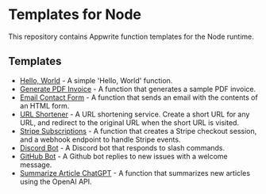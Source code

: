 # Templates for Node

This repository contains Appwrite function templates for the Node runtime.

## Templates

- [Hello, World](hello-world/) - A simple 'Hello, World' function.
- [Generate PDF Invoice](generate-pdf-invoice/) - A function that generates a sample PDF invoice.
- [Email Contact Form](email-contact-form/) - A function that sends an email with the contents of an HTML form.
- [URL Shortener](url-shortener/) - A URL shortening service. Create a short URL for any URL, and redirect to the original URL when the short URL is visited.
- [Stripe Subscriptions](stripe-subscriptions/) - A function that creates a Stripe checkout session, and a webhook endpoint to handle Stripe events.
- [Discord Bot](discord-bot/) - A Discord bot that responds to slash commands.
- [GitHub Bot](github-bot/) - A Github bot replies to new issues with a welcome message.
- [Summarize Article ChatGPT](summarise-article-chatgpt/) - A function that summarizes new articles using the OpenAI API.